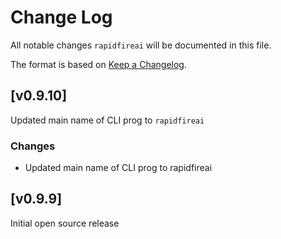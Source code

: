 # Change Log
All notable changes `rapidfireai` will be documented in this file.

The format is based on [Keep a Changelog](http://keepachangelog.com/).


## [v0.9.10]

Updated main name of CLI prog to `rapidfireai`

### Changes
* Updated main name of CLI prog to rapidfireai


## [v0.9.9]

Initial open source release

